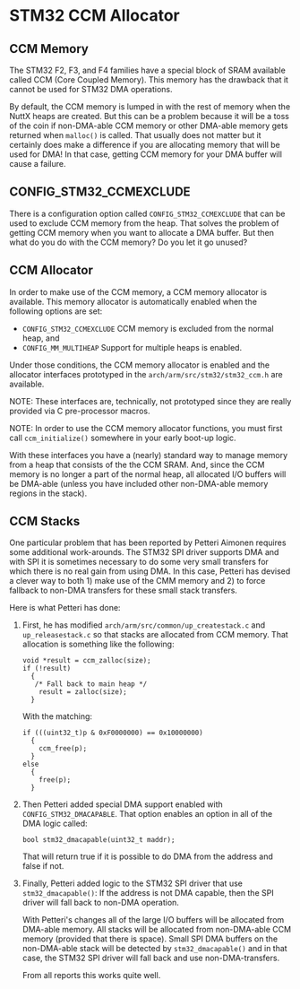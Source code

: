 STM32 CCM Allocator
===================

CCM Memory
----------

The STM32 F2, F3, and F4 families have a special block of SRAM available
called CCM (Core Coupled Memory). This memory has the drawback that it
cannot be used for STM32 DMA operations.

By default, the CCM memory is lumped in with the rest of memory when the
NuttX heaps are created. But this can be a problem because it will be a
toss of the coin if non-DMA-able CCM memory or other DMA-able memory
gets returned when `malloc()` is called. That usually does not matter
but it certainly does make a difference if you are allocating memory
that will be used for DMA! In that case, getting CCM memory for your DMA
buffer will cause a failure.

CONFIG\_STM32\_CCMEXCLUDE
-------------------------

There is a configuration option called `CONFIG_STM32_CCMEXCLUDE` that
can be used to exclude CCM memory from the heap. That solves the problem
of getting CCM memory when you want to allocate a DMA buffer. But then
what do you do with the CCM memory? Do you let it go unused?

CCM Allocator
-------------

In order to make use of the CCM memory, a CCM memory allocator is
available. This memory allocator is automatically enabled when the
following options are set:

-   `CONFIG_STM32_CCMEXCLUDE` CCM memory is excluded from the normal
    heap, and
-   `CONFIG_MM_MULTIHEAP` Support for multiple heaps is enabled.

Under those conditions, the CCM memory allocator is enabled and the
allocator interfaces prototyped in the `arch/arm/src/stm32/stm32_ccm.h`
are available.

NOTE: These interfaces are, technically, not prototyped since they are
really provided via C pre-processor macros.

NOTE: In order to use the CCM memory allocator functions, you must first
call `ccm_initialize()` somewhere in your early boot-up logic.

With these interfaces you have a (nearly) standard way to manage memory
from a heap that consists of the the CCM SRAM. And, since the CCM memory
is no longer a part of the normal heap, all allocated I/O buffers will
be DMA-able (unless you have included other non-DMA-able memory regions
in the stack).

CCM Stacks
----------

One particular problem that has been reported by Petteri Aimonen
requires some additional work-arounds. The STM32 SPI driver supports DMA
and with SPI it is sometimes necessary to do some very small transfers
for which there is no real gain from using DMA. In this case, Petteri
has devised a clever way to both 1) make use of the CMM memory and 2) to
force fallback to non-DMA transfers for these small stack transfers.

Here is what Petteri has done:

1.  First, he has modified `arch/arm/src/common/up_createstack.c` and
    `up_releasestack.c` so that stacks are allocated from CCM memory.
    That allocation is something like the following:

    ``` {.C}
    void *result = ccm_zalloc(size);
    if (!result)
      {
       /* Fall back to main heap */
        result = zalloc(size);
      }
    ```

    With the matching:

    ``` {.C}
    if (((uint32_t)p & 0xF0000000) == 0x10000000)
      {
        ccm_free(p);
      }
    else
      {
        free(p);
      }
    ```

2.  Then Petteri added special DMA support enabled with
    `CONFIG_STM32_DMACAPABLE`. That option enables an option in all of
    the DMA logic called:

    ``` {.C}
    bool stm32_dmacapable(uint32_t maddr);
    ```

    That will return true if it is possible to do DMA from the address
    and false if not.

3.  Finally, Petteri added logic to the STM32 SPI driver that use
    `stm32_dmacapable()`: If the address is not DMA capable, then the
    SPI driver will fall back to non-DMA operation.

    With Petteri\'s changes all of the large I/O buffers will be
    allocated from DMA-able memory. All stacks will be allocated from
    non-DMA-able CCM memory (provided that there is space). Small SPI
    DMA buffers on the non-DMA-able stack will be detected by
    `stm32_dmacapable()` and in that case, the STM32 SPI driver will
    fall back and use non-DMA-transfers.

    From all reports this works quite well.
